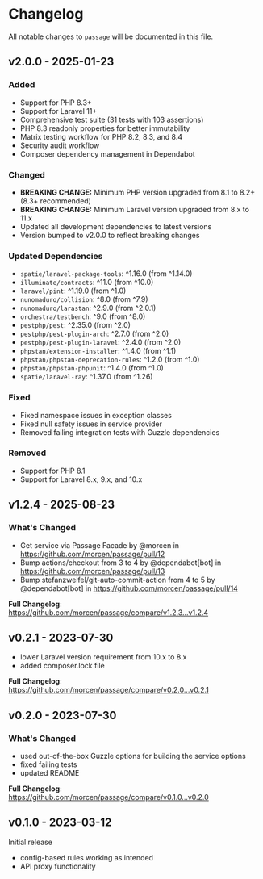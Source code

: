 # Changelog

All notable changes to `passage` will be documented in this file.

## v2.0.0 - 2025-01-23

### Added
- Support for PHP 8.3+ 
- Support for Laravel 11+
- Comprehensive test suite (31 tests with 103 assertions)
- PHP 8.3 readonly properties for better immutability
- Matrix testing workflow for PHP 8.2, 8.3, and 8.4
- Security audit workflow
- Composer dependency management in Dependabot

### Changed
- **BREAKING CHANGE:** Minimum PHP version upgraded from 8.1 to 8.2+ (8.3+ recommended)
- **BREAKING CHANGE:** Minimum Laravel version upgraded from 8.x to 11.x
- Updated all development dependencies to latest versions
- Version bumped to v2.0.0 to reflect breaking changes

### Updated Dependencies
- `spatie/laravel-package-tools`: ^1.16.0 (from ^1.14.0)
- `illuminate/contracts`: ^11.0 (from ^10.0)
- `laravel/pint`: ^1.19.0 (from ^1.0)
- `nunomaduro/collision`: ^8.0 (from ^7.9)
- `nunomaduro/larastan`: ^2.9.0 (from ^2.0.1)
- `orchestra/testbench`: ^9.0 (from ^8.0)
- `pestphp/pest`: ^2.35.0 (from ^2.0)
- `pestphp/pest-plugin-arch`: ^2.7.0 (from ^2.0)
- `pestphp/pest-plugin-laravel`: ^2.4.0 (from ^2.0)
- `phpstan/extension-installer`: ^1.4.0 (from ^1.1)
- `phpstan/phpstan-deprecation-rules`: ^1.2.0 (from ^1.0)
- `phpstan/phpstan-phpunit`: ^1.4.0 (from ^1.0)
- `spatie/laravel-ray`: ^1.37.0 (from ^1.26)

### Fixed
- Fixed namespace issues in exception classes
- Fixed null safety issues in service provider
- Removed failing integration tests with Guzzle dependencies

### Removed
- Support for PHP 8.1
- Support for Laravel 8.x, 9.x, and 10.x

## v1.2.4 - 2025-08-23

### What's Changed

* Get service via Passage Facade by @morcen in https://github.com/morcen/passage/pull/12
* Bump actions/checkout from 3 to 4 by @dependabot[bot] in https://github.com/morcen/passage/pull/13
* Bump stefanzweifel/git-auto-commit-action from 4 to 5 by @dependabot[bot] in https://github.com/morcen/passage/pull/14

**Full Changelog**: https://github.com/morcen/passage/compare/v1.2.3...v1.2.4

## v0.2.1 - 2023-07-30

- lower Laravel version requirement from 10.x to 8.x
- added composer.lock file

**Full Changelog**: https://github.com/morcen/passage/compare/v0.2.0...v0.2.1

## v0.2.0 - 2023-07-30

### What's Changed

- used out-of-the-box Guzzle options for building the service options
- fixed failing tests
- updated README

**Full Changelog**: https://github.com/morcen/passage/compare/v0.1.0...v0.2.0

## v0.1.0 - 2023-03-12

Initial release

- config-based rules working as intended
- API proxy functionality
